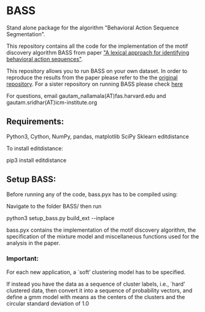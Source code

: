 # BASS
Stand alone package for the algorithm "Behavioral Action Sequence Segmentation". 

This repository contains all the code for the implementation of the motif discovery algorithm BASS from paper ["A lexical approach for identifying behavioral action sequences"](https://www.biorxiv.org/content/10.1101/2020.08.27.270694v1.abstract). 

This repository allows you to run BASS on your own dataset. In order to reproduce the results from the paper please refer to the the [original repository](https://github.com/greddy992/BASS). For a sister repository on running BASS please check [here](https://github.com/oliviermirat/BASSlibrary)

For questions, email gautam_nallamala(AT)fas.harvard.edu and gautam.sridhar(AT)icm-institute.org

## Requirements:
Python3, 
Cython, 
NumPy,
pandas,
matplotlib
SciPy
Sklearn 
editdistance 

To install editdistance:

pip3 install editdistance

## Setup BASS:

Before running any of the code, bass.pyx has to be compiled using:

Navigate to the folder BASS/    then run

python3 setup_bass.py build_ext --inplace

bass.pyx contains the implementation of the motif discovery algorithm, the specification of the mixture model and miscellaneous functions used for the analysis in the paper.  

### Important:
For each new application, a `soft’ clustering model has to be specified. 

If instead you have the data as a sequence of cluster labels, i.e., `hard' clustered data, then convert it into a sequence of probability vectors, and define a gmm model with means as the centers of the clusters and the circular standard deviation of 1.0
